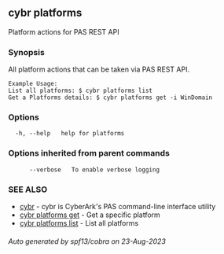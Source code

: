 ## cybr platforms

Platform actions for PAS REST API

### Synopsis

All platform actions that can be taken via PAS REST API.
	
	Example Usage:
	List all platforms: $ cybr platforms list
	Get a Platforms details: $ cybr platforms get -i WinDomain

### Options

```
  -h, --help   help for platforms
```

### Options inherited from parent commands

```
      --verbose   To enable verbose logging
```

### SEE ALSO

* [cybr](cybr.md)	 - cybr is CyberArk's PAS command-line interface utility
* [cybr platforms get](cybr_platforms_get.md)	 - Get a specific platform
* [cybr platforms list](cybr_platforms_list.md)	 - List all platforms

###### Auto generated by spf13/cobra on 23-Aug-2023
